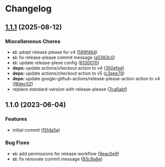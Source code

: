 # Changelog


## [1.1.1](https://github.com/muhlba91/doppler-secrets-buildkite-plugin/compare/v1.1.0...v1.1.1) (2025-08-12)


### Miscellaneous Chores

* **ci:** adopt release please for v4 ([589f464](https://github.com/muhlba91/doppler-secrets-buildkite-plugin/commit/589f464d6bfc61ed0fbcaf98ae2eeb6606bda054))
* **ci:** fix release-please commit message ([a5383c0](https://github.com/muhlba91/doppler-secrets-buildkite-plugin/commit/a5383c056edb63c792207bfc07180f8376a90d20))
* **ci:** update release-plese config ([8130070](https://github.com/muhlba91/doppler-secrets-buildkite-plugin/commit/813007057aa85ccff204a628d803c35c4802ddec))
* **deps:** update actions/checkout action to v4 ([350efed](https://github.com/muhlba91/doppler-secrets-buildkite-plugin/commit/350efed3d1e69a08aca7402fad941d8cde088710))
* **deps:** update actions/checkout action to v5 ([c3eee79](https://github.com/muhlba91/doppler-secrets-buildkite-plugin/commit/c3eee798b43911678ed4d472120f0c1eaef2ecd2))
* **deps:** update google-github-actions/release-please-action action to v4 ([f8dec52](https://github.com/muhlba91/doppler-secrets-buildkite-plugin/commit/f8dec525671dffdf27a8e6a0f31863f3b73abd24))
* replace standard-version with release-please ([7ca6abf](https://github.com/muhlba91/doppler-secrets-buildkite-plugin/commit/7ca6abfe119c1071c7276d793126ee82ff58970f))

## 1.1.0 (2023-06-04)


### Features

* initial commit ([f5fda5e](https://github.com/muhlba91/doppler-secrets-buildkite-plugin/commit/f5fda5e97bd2a2a3eb638702f0c011fe4200e5ba))


### Bug Fixes

* **ci:** add permissions for release workflow ([9eac0e9](https://github.com/muhlba91/doppler-secrets-buildkite-plugin/commit/9eac0e9c8dfa79648d8dcc526bed860570b6a8e9))
* **ci:** fix renovate commit message ([83c9a6e](https://github.com/muhlba91/doppler-secrets-buildkite-plugin/commit/83c9a6e03dca7d43bb3fdd8ecd8a91d155c668e7))
